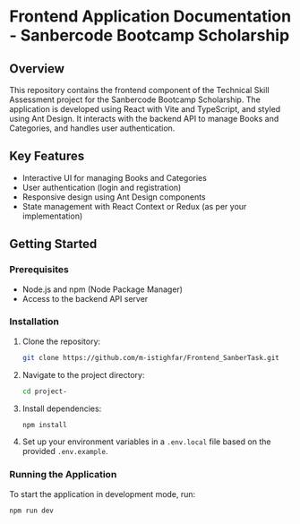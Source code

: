 # Frontend Application Documentation - Sanbercode Bootcamp Scholarship

## Overview

This repository contains the frontend component of the Technical Skill Assessment project for the Sanbercode Bootcamp Scholarship. The application is developed using React with Vite and TypeScript, and styled using Ant Design. It interacts with the backend API to manage Books and Categories, and handles user authentication.

## Key Features

- Interactive UI for managing Books and Categories
- User authentication (login and registration)
- Responsive design using Ant Design components
- State management with React Context or Redux (as per your implementation)

## Getting Started

### Prerequisites

- Node.js and npm (Node Package Manager)
- Access to the backend API server

### Installation

1. Clone the repository:
   ```bash
   git clone https://github.com/m-istighfar/Frontend_SanberTask.git
   ```
2. Navigate to the project directory:
   ```bash
   cd project-
   ```
3. Install dependencies:
   ```bash
   npm install
   ```
4. Set up your environment variables in a `.env.local` file based on the provided `.env.example`.

### Running the Application

To start the application in development mode, run:
```bash
npm run dev
```
